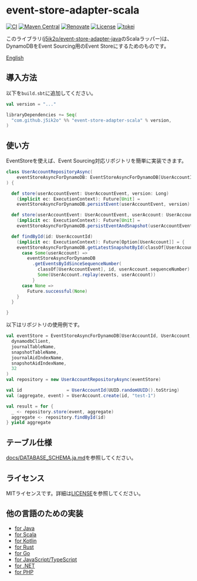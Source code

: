 # event-store-adapter-scala

[![CI](https://github.com/j5ik2o/event-store-adapter-scala/actions/workflows/ci.yml/badge.svg)](https://github.com/j5ik2o/event-store-adapter-scala/actions/workflows/ci.yml)
[![Maven Central](https://maven-badges.herokuapp.com/maven-central/com.github.j5ik2o/event-store-adapter-scala_2.13/badge.svg)](https://maven-badges.herokuapp.com/maven-central/com.github.j5ik2o/event-store-adapter-scala_2.13)
[![Renovate](https://img.shields.io/badge/renovate-enabled-brightgreen.svg)](https://renovatebot.com)
[![License](https://img.shields.io/badge/License-MIT-blue.svg)](https://opensource.org/licenses/MIT)
[![tokei](https://tokei.rs/b1/github/j5ik2o/event-store-adapter-scala)](https://github.com/XAMPPRocky/tokei)

このライブラリ([j5ik2o/event-store-adapter-java](https://github.com/j5ik2o/event-store-adapter-java)のScalaラッパー)は、DynamoDBをEvent Sourcing用のEvent Storeにするためのものです。

[English](./README.md)

## 導入方法

以下を`build.sbt`に追加してください。

```scala
val version = "..."

libraryDependencies += Seq(
  "com.github.j5ik2o" %% "event-store-adapter-scala" % version,
)
```

## 使い方

EventStoreを使えば、Event Sourcing対応リポジトリを簡単に実装できます。

```scala
class UserAccountRepositoryAsync(
    eventStoreAsyncForDynamoDB: EventStoreAsyncForDynamoDB[UserAccountId, UserAccount, UserAccountEvent]
) {

  def store(userAccountEvent: UserAccountEvent, version: Long)
    (implicit ec: ExecutionContext): Future[Unit] =
    eventStoreAsyncForDynamoDB.persistEvent(userAccountEvent, version)

  def store(userAccountEvent: UserAccountEvent, userAccount: UserAccount)
    (implicit ec: ExecutionContext): Future[Unit] =
    eventStoreAsyncForDynamoDB.persistEventAndSnapshot(userAccountEvent, userAccount)

  def findById(id: UserAccountId)
    (implicit ec: ExecutionContext): Future[Option[UserAccount]] = {
    eventStoreAsyncForDynamoDB.getLatestSnapshotById(classOf[UserAccount], id).flatMap {
      case Some(userAccount) =>
        eventStoreAsyncForDynamoDB
          .getEventsByIdSinceSequenceNumber(
            classOf[UserAccountEvent], id, userAccount.sequenceNumber).map { events =>
            Some(UserAccount.replay(events, userAccount))
          }
      case None =>
        Future.successful(None)
    }
  }

}
```

以下はリポジトリの使用例です。

```scala
val eventStore = EventStoreAsyncForDynamoDB[UserAccountId, UserAccount, UserAccountEvent](
  dynamodbClient,
  journalTableName,
  snapshotTableName,
  journalAidIndexName,
  snapshotAidIndexName,
  32
)
val repository = new UserAccountRepositoryAsync(eventStore)

val id                 = UserAccountId(UUID.randomUUID().toString)
val (aggregate, event) = UserAccount.create(id, "test-1")

val result = for {
  _ <- repository.store(event, aggregate)
  aggregate <- repository.findById(id)
} yield aggregate
```

## テーブル仕様

[docs/DATABASE_SCHEMA.ja.md](docs/DATABASE_SCHEMA.ja.md)を参照してください。

## ライセンス

MITライセンスです。詳細は[LICENSE](LICENSE)を参照してください。

## 他の言語のための実装

- [for Java](https://github.com/j5ik2o/event-store-adapter-java)
- [for Scala](https://github.com/j5ik2o/event-store-adapter-scala)
- [for Kotlin](https://github.com/j5ik2o/event-store-adapter-kotlin)
- [for Rust](https://github.com/j5ik2o/event-store-adapter-rs)
- [for Go](https://github.com/j5ik2o/event-store-adapter-go)
- [for JavaScript/TypeScript](https://github.com/j5ik2o/event-store-adapter-js)
- [for .NET](https://github.com/j5ik2o/event-store-adapter-dotnet)
- [for PHP](https://github.com/j5ik2o/event-store-adapter-php)


